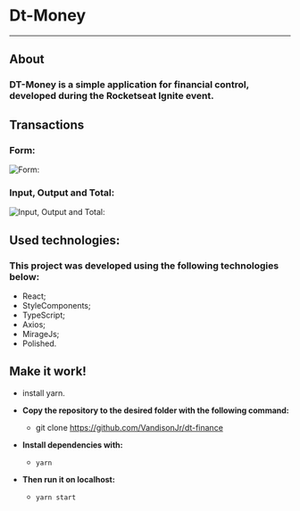 # Dt-Money
---
## About
### DT-Money is a simple application for financial control, developed during the Rocketseat Ignite event.

## Transactions
### Form:
![Form:](https://i.imgur.com/zkSgaFx.png)

### Input, Output and Total:
![Input, Output and Total:](https://i.imgur.com/0CLLQ2d.png)

## Used technologies:
### This project was developed using the following technologies below:
- React;
- StyleComponents;
- TypeScript;
- Axios;
- MirageJs;
- Polished.

## Make it work!
- install yarn.
- **Copy the repository to the desired folder with the following command:**
  - git clone https://github.com/VandisonJr/dt-finance

- **Install dependencies with:**
  -  `yarn`

- **Then run it on localhost:**
  -  `yarn start`

